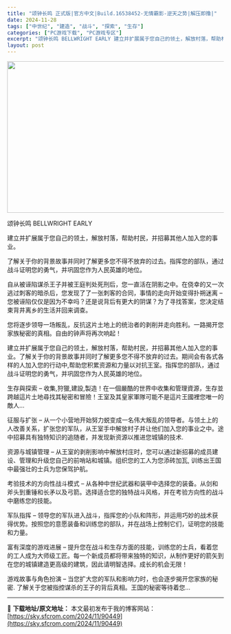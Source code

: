 ```yaml
---
title: "颂钟长鸣 正式版|官方中文|Build.16538452-无情霸影-逆天之势|解压即撸|"
date: 2024-11-28
tags: ["中世纪", "建造", "战斗", "探索", "生存"]
categories: ["PC游戏下载", "PC游戏专区"]
excerpt: "颂钟长鸣 BELLWRIGHT EARLY 建立并扩展属于您自己的领土，解放村落，帮助村民，并招募其他人加入您的事业。 了解关于你的背景故事并同时了解更多您不得不放弃的过去。指挥您的部队，通过战斗证明您的勇气，并巩固您作为人民英雄的地位。 自从被诬陷谋杀王子并被王庭判处死刑后，您一直活在阴影之中。在&hellip;"
layout: post
---
```


<img class="aligncenter size-full wp-image-90455" src="https://sky.sfcrom.com/wp-content/uploads/2024/11/2024112809062998.webp" alt="" width="616" height="353" />

颂钟长鸣 BELLWRIGHT EARLY

建立并扩展属于您自己的领土，解放村落，帮助村民，并招募其他人加入您的事业。

了解关于你的背景故事并同时了解更多您不得不放弃的过去。指挥您的部队，通过战斗证明您的勇气，并巩固您作为人民英雄的地位。

自从被诬陷谋杀王子并被王庭判处死刑后，您一直活在阴影之中。在侥幸的又一次逃过刺客的暗杀后，您发现了了一张刺客的合同，事情的走向开始变得扑朔迷离 – 您被诬陷仅仅是因为不幸吗？还是说背后有更大的阴谋？为了寻找答案，您决定结束背井离乡的生活并回来调查。

您将逐步领导一场叛乱，反抗这片土地上的统治者的剥削并走向胜利。一路揭开您家族秘密的真相。自由的钟声将再次响起！

建立并扩展属于您自己的领土，解放村落，帮助村民，并招募其他人加入您的事业。了解关于你的背景故事并同时了解更多您不得不放弃的过去。期间会有各式各样的人加入您的行动中,帮助您积累资源和力量以对抗王室。指挥您的部队，通过战斗证明您的勇气，并巩固您作为人民英雄的地位。

生存與探索 – 收集,狩獵,建設,製造！在一個嚴酷的世界中收集和管理資源，生存並跨越這片土地尋找其秘密和冒險！王室及其皇家軍隊可能不是這片王國裡您唯一的敵人…

征服与扩张 – 从一个小营地开始努力蜕变成一名伟大叛乱的领导者。与领土上的人改善关系，扩张您的军队，从王室手中解放村子并让他们加入您的事业之中。途中招募具有独特知识的追随者，并发现新资源以推进您城镇的技术.

资源与城镇管理 – 从王室的剥削影响中解放村庄时，您可以通过新招募的成员建设、管理和升级您自己的前哨站和城镇。组织您的工人为您添砖加瓦, 训练出王国中最强壮的士兵为您保驾护航。

考验技术的方向性战斗模式 – 从各种中世纪武器和装甲中选择您的装备。从剑和斧头到重锤和长矛以及弓箭。选择适合您的独特战斗风格，并在考验方向性的战斗中磨练您的技能。

军队指挥 – 领导您的军队进入战斗，指挥您的小队和阵形，并运用巧妙的战术获得优势。按照您的意愿装备和训练您的部队，并在战场上控制它们，证明您的技能和力量。

富有深度的游戏进展 – 提升您在战斗和生存方面的技能，训练您的士兵，看着您的工人成为大师级工匠。每一个新成员都将带来独特的知识，从制作更好的箭矢到在您的城镇建造更高级的建筑，因此请明智选择。成长的机会无限！

游戏故事与角色扮演 – 当您扩大您的军队和影响力时，也会逐步揭开您家族的秘密. 了解关于您被指控谋杀的王子的背后真相。王国的秘密等待着您…

---
📖 **下载地址/原文地址：** 本文最初发布于我的博客网站：[https://sky.sfcrom.com/2024/11/90449](https://sky.sfcrom.com/2024/11/90449)
